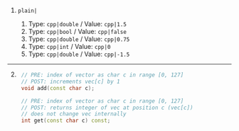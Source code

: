 1. `plain|`
  
    1. Type: `cpp|double` / Value: `cpp|1.5`
    2. Type: `cpp|bool` / Value: `cpp|false`
    3. Type: `cpp|double` / Value: `cpp|0.75`
    4. Type: `cpp|int` / Value: `cpp|0`
    5. Type: `cpp|double` / Value: `cpp|-1.5`

---

2. ```c++ 
    // PRE: index of vector as char c in range [0, 127]
    // POST: increments vec[c] by 1
    void add(const char c);

    // PRE: index of vector as char c in range [0, 127]
    // POST: returns integer of vec at position c (vec[c])
    // does not change vec internally
    int get(const char c) const;
    
    ```